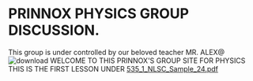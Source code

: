 # PRINNOX PHYSICS GROUP DISCUSSION.
This group is under controlled by our beloved teacher MR. ALEX@
![download](https://github.com/user-attachments/assets/f119ad6f-f8e2-4bfd-9b31-e63aa4ba5d97)
    WELCOME TO THIS PRINNOX'S GROUP SITE FOR PHYSICS
     THIS IS THE FIRST LESSON UNDER 
 [535_1_NLSC_Sample_24.pdf](https://github.com/user-attachments/files/21182274/535_1_NLSC_Sample_24.pdf)

 

